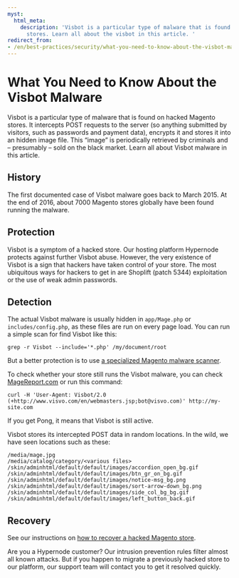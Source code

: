 ```yaml
---
myst:
  html_meta:
    description: 'Visbot is a particular type of malware that is found on hacked Magento
      stores. Learn all about the visbot in this article. '
redirect_from:
- /en/best-practices/security/what-you-need-to-know-about-the-visbot-malware/
---
```


<!-- source: https://support.hypernode.com/en/best-practices/security/what-you-need-to-know-about-the-visbot-malware/ -->

# What You Need to Know About the Visbot Malware

Visbot is a particular type of malware that is found on hacked Magento stores. It intercepts POST requests to the server (so anything submitted by visitors, such as passwords and payment data), encrypts it and stores it into an hidden image file. This “image” is periodically retrieved by criminals and – presumably – sold on the black market. Learn all about Visbot malware in this article.

## History

The first documented case of Visbot malware goes back to March 2015. At the end of 2016, about 7000 Magento stores globally have been found running the malware.

## Protection

Visbot is a symptom of a hacked store. Our hosting platform Hypernode protects against further Visbot abuse. However, the very existence of Visbot is a sign that hackers have taken control of your store. The most ubiquitous ways for hackers to get in are Shoplift (patch 5344) exploitation or the use of weak admin passwords.

## Detection

The actual Visbot malware is usually hidden in `app/Mage.php` or `includes/config.php`, as these files are run on every page load. You can run a simple scan for find Visbot like this:

```nginx
grep -r Visbot --include='*.php' /my/document/root
```

But a better protection is to use [a specialized Magento malware scanner](https://github.com/gwillem/magento-malware-collection).

To check whether your store still runs the Visbot malware, you can check [MageReport.com](https://www.magereport.com/) or run this command:

```nginx
curl -H 'User-Agent: Visbot/2.0 (+http://www.visvo.com/en/webmasters.jsp;bot@visvo.com)' http://my-site.com
```

If you get Pong, it means that Visbot is still active.

Visbot stores its intercepted POST data in random locations. In the wild, we have seen locations such as these:

```nginx
/media/mage.jpg
/media/catalog/category/<various files>
/skin/adminhtml/default/default/images/accordion_open_bg.gif
/skin/adminhtml/default/default/images/btn_gr_on_bg.gif
/skin/adminhtml/default/default/images/notice-msg_bg.png
/skin/adminhtml/default/default/images/sort-arrow-down_bg.png
/skin/adminhtml/default/default/images/side_col_bg_bg.gif
/skin/adminhtml/default/default/images/left_button_back.gif
```

## Recovery

See our instructions on [how to recover a hacked Magento store](https://support.hypernode.com/knowledgebase/recover-a-hacked-magento-shop/).

Are you a Hypernode customer? Our intrusion prevention rules filter almost all known attacks. But if you happen to migrate a previously hacked store to our platform, our support team will contact you to get it resolved quickly.
